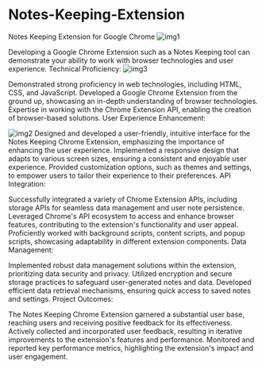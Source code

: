 # Notes-Keeping-Extension
Notes Keeping Extension for Google Chrome
![img1](https://github.com/GoodGuyPJ/Notes-Keeping-Extension/assets/127659680/69250260-d469-44ce-a6db-13079c538e7e)



Developing a Google Chrome Extension such as a Notes Keeping tool can demonstrate your ability to work with browser technologies and user experience.
Technical Proficiency:
![img3](https://github.com/GoodGuyPJ/Notes-Keeping-Extension/assets/127659680/6c7787a5-26fc-4471-9e32-859ac4c80f7f)


Demonstrated strong proficiency in web technologies, including HTML, CSS, and JavaScript.
Developed a Google Chrome Extension from the ground up, showcasing an in-depth understanding of browser technologies.
Expertise in working with the Chrome Extension API, enabling the creation of browser-based solutions.
User Experience Enhancement:


![img2](https://github.com/GoodGuyPJ/Notes-Keeping-Extension/assets/127659680/9e911232-80c0-450c-91d4-ba1d15ffc4bf)
Designed and developed a user-friendly, intuitive interface for the Notes Keeping Chrome Extension, emphasizing the importance of enhancing the user experience.
Implemented a responsive design that adapts to various screen sizes, ensuring a consistent and enjoyable user experience.
Provided customization options, such as themes and settings, to empower users to tailor their experience to their preferences.
API Integration:

Successfully integrated a variety of Chrome Extension APIs, including storage APIs for seamless data management and user note persistence.
Leveraged Chrome's API ecosystem to access and enhance browser features, contributing to the extension's functionality and user appeal.
Proficiently worked with background scripts, content scripts, and popup scripts, showcasing adaptability in different extension components.
Data Management:

Implemented robust data management solutions within the extension, prioritizing data security and privacy.
Utilized encryption and secure storage practices to safeguard user-generated notes and data.
Developed efficient data retrieval mechanisms, ensuring quick access to saved notes and settings.
Project Outcomes:

The Notes Keeping Chrome Extension garnered a substantial user base, reaching users and receiving positive feedback for its effectiveness.
Actively collected and incorporated user feedback, resulting in iterative improvements to the extension's features and performance.
Monitored and reported key performance metrics, highlighting the extension's impact and user engagement.

